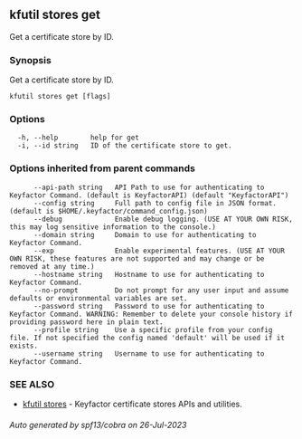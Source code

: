 ## kfutil stores get

Get a certificate store by ID.

### Synopsis

Get a certificate store by ID.

```
kfutil stores get [flags]
```

### Options

```
  -h, --help        help for get
  -i, --id string   ID of the certificate store to get.
```

### Options inherited from parent commands

```
      --api-path string   API Path to use for authenticating to Keyfactor Command. (default is KeyfactorAPI) (default "KeyfactorAPI")
      --config string     Full path to config file in JSON format. (default is $HOME/.keyfactor/command_config.json)
      --debug             Enable debug logging. (USE AT YOUR OWN RISK, this may log sensitive information to the console.)
      --domain string     Domain to use for authenticating to Keyfactor Command.
      --exp               Enable experimental features. (USE AT YOUR OWN RISK, these features are not supported and may change or be removed at any time.)
      --hostname string   Hostname to use for authenticating to Keyfactor Command.
      --no-prompt         Do not prompt for any user input and assume defaults or environmental variables are set.
      --password string   Password to use for authenticating to Keyfactor Command. WARNING: Remember to delete your console history if providing password here in plain text.
      --profile string    Use a specific profile from your config file. If not specified the config named 'default' will be used if it exists.
      --username string   Username to use for authenticating to Keyfactor Command.
```

### SEE ALSO

* [kfutil stores](kfutil_stores.md)	 - Keyfactor certificate stores APIs and utilities.

###### Auto generated by spf13/cobra on 26-Jul-2023
